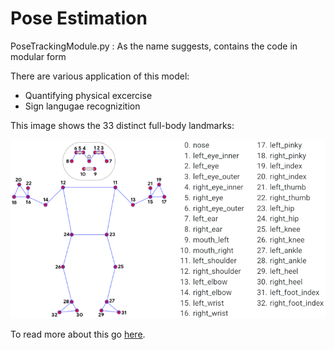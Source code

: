 # Pose Estimation


PoseTrackingModule.py : As the name suggests, contains the code in modular form

There are various application of this model:

- Quantifying physical excercise
- Sign langugae recognizition

This image shows the 33 distinct full-body landmarks:

<p style="text-align:center">
    <img style="width: 600px" src="pose_tracking_full_body_landmarks.png" /> 
</p>

To read more about this go [here](https://google.github.io/mediapipe/solutions/pose).